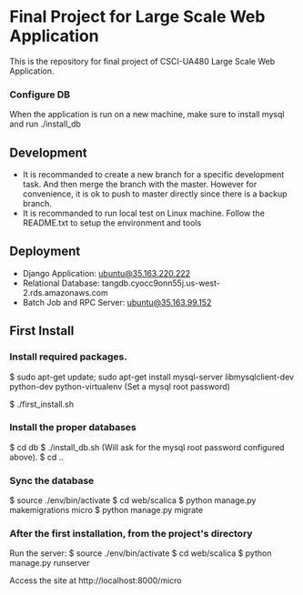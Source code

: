 # Final Project for Large Scale Web Application

This is the repository for final project of CSCI-UA480 Large Scale Web Application.

### Configure DB
When the application is run on a new machine, make sure to install mysql and run ./install_db

## Development
* It is recommanded to create a new branch for a specific development task. And then merge the branch with the master. However for convenience, it is ok to push to master directly since there is a backup branch.
* It is recommanded to run local test on Linux machine. Follow the README.txt to setup the environment and tools

## Deployment
* Django Application: ubuntu@35.163.220.222
* Relational Database: tangdb.cyocc9onn55j.us-west-2.rds.amazonaws.com 
* Batch Job and RPC Server: ubuntu@35.163.99.152

## First Install

### Install required packages.
$ sudo apt-get update; sudo apt-get install mysql-server libmysqlclient-dev python-dev python-virtualenv
(Set a mysql root password)

$ ./first_install.sh

### Install the proper databases
$ cd db
$ ./install_db.sh
(Will ask for the mysql root password configured above).
$ cd ..

### Sync the database
$ source ./env/bin/activate
$ cd web/scalica
$ python manage.py makemigrations micro
$ python manage.py migrate


### After the first installation, from the project's directory
Run the server:
$ source ./env/bin/activate
$ cd web/scalica
$ python manage.py runserver

Access the site at http://localhost:8000/micro

